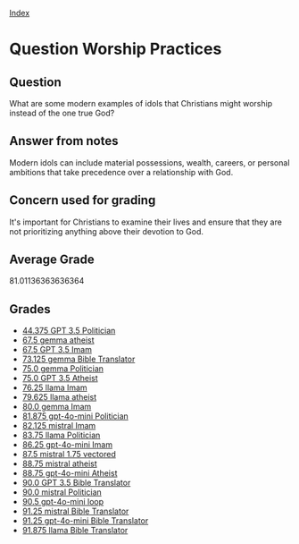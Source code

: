 
[Index](../../index.md)
# Question Worship Practices
## Question
What are some modern examples of idols that Christians might worship instead of the one true God?

## Answer from notes
Modern idols can include material possessions, wealth, careers, or personal ambitions that take precedence over a relationship with God.

## Concern used for grading
It's important for Christians to examine their lives and ensure that they are not prioritizing anything above their devotion to God.

## Average Grade
81.01136363636364

## Grades
 * [44.375 GPT 3.5 Politician](../answers/GPT_3.5_Politician/Worship_Practices.md)
 * [67.5 gemma atheist](../answers/gemma_atheist/Worship_Practices.md)
 * [67.5 GPT 3.5 Imam](../answers/GPT_3.5_Imam/Worship_Practices.md)
 * [73.125 gemma Bible Translator](../answers/gemma_Bible_Translator/Worship_Practices.md)
 * [75.0 gemma Politician](../answers/gemma_Politician/Worship_Practices.md)
 * [75.0 GPT 3.5 Atheist](../answers/GPT_3.5_Atheist/Worship_Practices.md)
 * [76.25 llama Imam](../answers/llama_Imam/Worship_Practices.md)
 * [79.625 llama atheist](../answers/llama_atheist/Worship_Practices.md)
 * [80.0 gemma Imam](../answers/gemma_Imam/Worship_Practices.md)
 * [81.875 gpt-4o-mini Politician](../answers/gpt-4o-mini_Politician/Worship_Practices.md)
 * [82.125 mistral Imam](../answers/mistral_Imam/Worship_Practices.md)
 * [83.75 llama Politician](../answers/llama_Politician/Worship_Practices.md)
 * [86.25 gpt-4o-mini Imam](../answers/gpt-4o-mini_Imam/Worship_Practices.md)
 * [87.5 mistral 1.75 vectored](../answers/mistral_1.75_vectored/Worship_Practices.md)
 * [88.75 mistral atheist](../answers/mistral_atheist/Worship_Practices.md)
 * [88.75 gpt-4o-mini Atheist](../answers/gpt-4o-mini_Atheist/Worship_Practices.md)
 * [90.0 GPT 3.5 Bible Translator](../answers/GPT_3.5_Bible_Translator/Worship_Practices.md)
 * [90.0 mistral Politician](../answers/mistral_Politician/Worship_Practices.md)
 * [90.5 gpt-4o-mini loop](../answers/gpt-4o-mini_loop/Worship_Practices.md)
 * [91.25 mistral Bible Translator](../answers/mistral_Bible_Translator/Worship_Practices.md)
 * [91.25 gpt-4o-mini Bible Translator](../answers/gpt-4o-mini_Bible_Translator/Worship_Practices.md)
 * [91.875 llama Bible Translator](../answers/llama_Bible_Translator/Worship_Practices.md)
